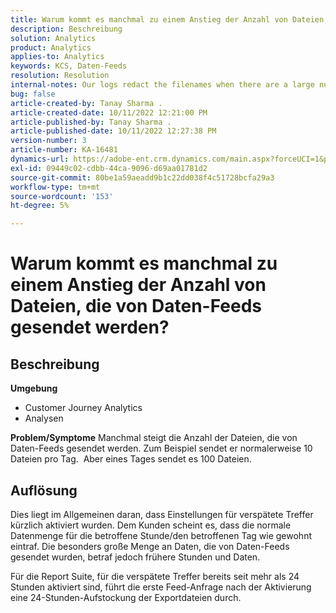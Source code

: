 ```yaml
---
title: Warum kommt es manchmal zu einem Anstieg der Anzahl von Dateien, die von Daten-Feeds gesendet werden?
description: Beschreibung
solution: Analytics
product: Analytics
applies-to: Analytics
keywords: KCS, Daten-Feeds
resolution: Resolution
internal-notes: Our logs redact the filenames when there are a large number of export files processed by data feeds, so you will see the file name in the logs "df_files" section as "REDACTED".
bug: false
article-created-by: Tanay Sharma .
article-created-date: 10/11/2022 12:21:00 PM
article-published-by: Tanay Sharma .
article-published-date: 10/11/2022 12:27:38 PM
version-number: 3
article-number: KA-16481
dynamics-url: https://adobe-ent.crm.dynamics.com/main.aspx?forceUCI=1&pagetype=entityrecord&etn=knowledgearticle&id=17c67d27-5f49-ed11-bba2-0022480868ff
exl-id: 09449c02-cdbb-44ca-9096-d69aa01781d2
source-git-commit: 80be1a59aeadd9b1c22dd038f4c51728bcfa29a3
workflow-type: tm+mt
source-wordcount: '153'
ht-degree: 5%

---
```


# Warum kommt es manchmal zu einem Anstieg der Anzahl von Dateien, die von Daten-Feeds gesendet werden?

## Beschreibung

<b>Umgebung</b>
- Customer Journey Analytics
- Analysen



<b>Problem/Symptome</b>
Manchmal steigt die Anzahl der Dateien, die von Daten-Feeds gesendet werden. Zum Beispiel sendet er normalerweise 10 Dateien pro Tag.  Aber eines Tages sendet es 100 Dateien.


## Auflösung


Dies liegt im Allgemeinen daran, dass Einstellungen für verspätete Treffer kürzlich aktiviert wurden. Dem Kunden scheint es, dass die normale Datenmenge für die betroffene Stunde/den betroffenen Tag wie gewohnt eintraf. Die besonders große Menge an Daten, die von Daten-Feeds gesendet wurden, betraf jedoch frühere Stunden und Daten.

Für die Report Suite, für die verspätete Treffer bereits seit mehr als 24 Stunden aktiviert sind, führt die erste Feed-Anfrage nach der Aktivierung eine 24-Stunden-Aufstockung der Exportdateien durch.
